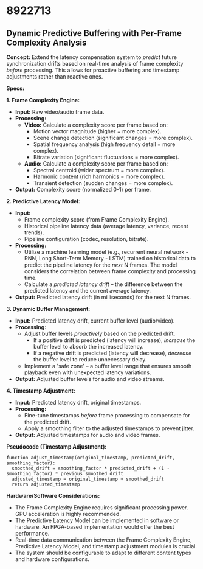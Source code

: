 # 8922713

## Dynamic Predictive Buffering with Per-Frame Complexity Analysis

**Concept:** Extend the latency compensation system to *predict* future synchronization drifts based on real-time analysis of frame complexity *before* processing. This allows for proactive buffering and timestamp adjustments rather than reactive ones.

**Specs:**

**1. Frame Complexity Engine:**

*   **Input:** Raw video/audio frame data.
*   **Processing:**
    *   **Video:** Calculate a complexity score per frame based on:
        *   Motion vector magnitude (higher = more complex).
        *   Scene change detection (significant changes = more complex).
        *   Spatial frequency analysis (high frequency detail = more complex).
        *   Bitrate variation (significant fluctuations = more complex).
    *   **Audio:** Calculate a complexity score per frame based on:
        *   Spectral centroid (wider spectrum = more complex).
        *   Harmonic content (rich harmonics = more complex).
        *   Transient detection (sudden changes = more complex).
*   **Output:** Complexity score (normalized 0-1) per frame.

**2. Predictive Latency Model:**

*   **Input:**
    *   Frame complexity score (from Frame Complexity Engine).
    *   Historical pipeline latency data (average latency, variance, recent trends).
    *   Pipeline configuration (codec, resolution, bitrate).
*   **Processing:**
    *   Utilize a machine learning model (e.g., recurrent neural network - RNN, Long Short-Term Memory - LSTM) trained on historical data to predict the pipeline latency for the *next* N frames. The model considers the correlation between frame complexity and processing time.
    *   Calculate a *predicted latency drift* – the difference between the predicted latency and the current average latency.
*   **Output:** Predicted latency drift (in milliseconds) for the next N frames.

**3. Dynamic Buffer Management:**

*   **Input:** Predicted latency drift, current buffer level (audio/video).
*   **Processing:**
    *   Adjust buffer levels *proactively* based on the predicted drift.
        *   If a positive drift is predicted (latency will increase), *increase* the buffer level to absorb the increased latency.
        *   If a negative drift is predicted (latency will decrease), *decrease* the buffer level to reduce unnecessary delay.
    *   Implement a 'safe zone' – a buffer level range that ensures smooth playback even with unexpected latency variations.
*   **Output:** Adjusted buffer levels for audio and video streams.

**4. Timestamp Adjustment:**

*   **Input:** Predicted latency drift, original timestamps.
*   **Processing:**
    *   Fine-tune timestamps *before* frame processing to compensate for the predicted drift.
    *   Apply a smoothing filter to the adjusted timestamps to prevent jitter.
*   **Output:** Adjusted timestamps for audio and video frames.

**Pseudocode (Timestamp Adjustment):**

```
function adjust_timestamp(original_timestamp, predicted_drift, smoothing_factor):
  smoothed_drift = smoothing_factor * predicted_drift + (1 - smoothing_factor) * previous_smoothed_drift
  adjusted_timestamp = original_timestamp + smoothed_drift
  return adjusted_timestamp
```

**Hardware/Software Considerations:**

*   The Frame Complexity Engine requires significant processing power. GPU acceleration is highly recommended.
*   The Predictive Latency Model can be implemented in software or hardware. An FPGA-based implementation would offer the best performance.
*   Real-time data communication between the Frame Complexity Engine, Predictive Latency Model, and timestamp adjustment modules is crucial.
*   The system should be configurable to adapt to different content types and hardware configurations.